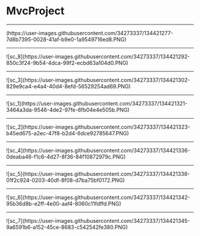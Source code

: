 # MvcProject
<hr>
(https://user-images.githubusercontent.com/34273337/134421277-7d8b7395-0028-41af-b9e0-1a9549716ed8.PNG)
<hr>
![sc_8](https://user-images.githubusercontent.com/34273337/134421292-850c3f24-9b54-4dca-99f2-ecbd63a104d0.PNG)
<hr>
![sc_3](https://user-images.githubusercontent.com/34273337/134421302-829e9ca4-e4a4-40d4-8efd-56529254ad69.PNG)
<hr>
![sc_1](https://user-images.githubusercontent.com/34273337/134421321-3464a3da-9546-4de2-97fe-6fb04e4e505b.PNG)
<hr>
![sc_2](https://user-images.githubusercontent.com/34273337/134421323-b45ed675-a2ec-47f8-b2d4-6dce92785647.PNG)
<hr>
![sc_4](https://user-images.githubusercontent.com/34273337/134421336-0deaba46-f1c6-4d27-8f36-84f10872979c.PNG)
<hr>
![sc_5](https://user-images.githubusercontent.com/34273337/134421338-01f2c924-0203-40df-8f08-d7ba75bf0172.PNG)
<hr>
![sc_6](https://user-images.githubusercontent.com/34273337/134421342-95b36d8b-e2ff-4e00-aaf4-8060c11fdffd.PNG)
<hr>
![sc_7](https://user-images.githubusercontent.com/34273337/134421345-9a6591b6-a152-45ce-8683-c542542fe380.PNG)
